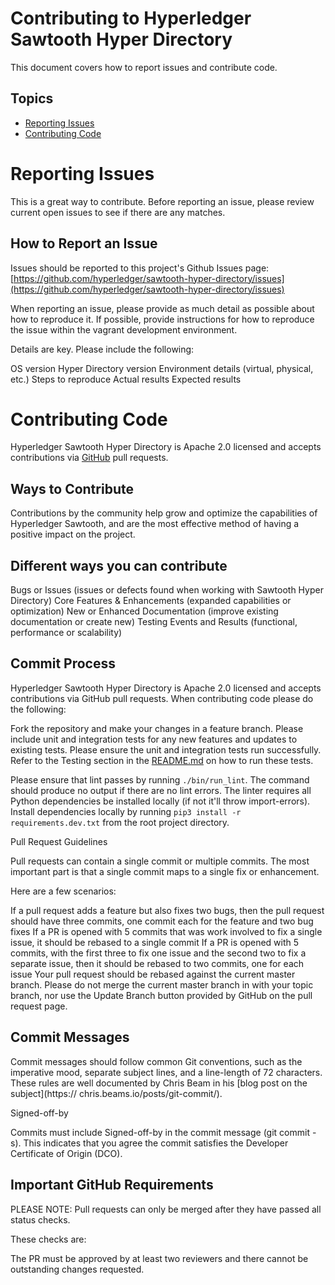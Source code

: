 # Contributing to Hyperledger Sawtooth Hyper Directory

This document covers how to report issues and contribute code.

## Topics

* [Reporting Issues](#reporting-issues)
* [Contributing Code](#contributing-code)

# Reporting Issues

This is a great way to contribute. Before reporting an issue, please review
current open issues to see if there are any matches.

## How to Report an Issue

Issues should be reported to this project's Github Issues page: [https://github.com/hyperledger/sawtooth-hyper-directory/issues](https://github.com/hyperledger/sawtooth-hyper-directory/issues)

When reporting an issue, please provide as much detail as possible about how
to reproduce it. If possible, provide instructions for how to reproduce the
issue within the vagrant development environment.

Details are key. Please include the following:

OS version
Hyper Directory version
Environment details (virtual, physical, etc.)
Steps to reproduce
Actual results
Expected results


# Contributing Code

Hyperledger Sawtooth Hyper Directory is Apache 2.0 licensed and accepts
contributions via [GitHub](https://github.com/hyperledger/) pull requests.

## Ways to Contribute

Contributions by the community help grow and optimize the capabilities of
Hyperledger Sawtooth, and are the most effective method of having a positive
impact on the project.

## Different ways you can contribute

Bugs or Issues (issues or defects found when working with
    Sawtooth Hyper Directory)
Core Features & Enhancements (expanded capabilities or optimization)
New or Enhanced Documentation (improve existing documentation or create new)
Testing Events and Results (functional, performance or scalability)

## Commit Process

Hyperledger Sawtooth Hyper Directory is Apache 2.0 licensed and accepts
contributions via GitHub pull requests. When contributing code please do the
following:


Fork the repository and make your changes in a feature branch.
Please include unit and integration tests for any new features and updates to
existing tests.
Please ensure the unit and integration tests run successfully. Refer to the
Testing section in the [README.md](README.md) on how to run these
tests.

Please ensure that lint passes by running `./bin/run_lint`. The command should
produce no output if there are no lint errors. The linter requires all Python 
dependencies be installed locally (if not it'll throw import-errors). Install
dependencies locally by running `pip3 install -r requirements.dev.txt` from the 
root project directory.

Pull Request Guidelines

Pull requests can contain a single commit or multiple commits. The most
important part is that a single commit maps to a single fix or enhancement.

Here are a few scenarios:

If a pull request adds a feature but also fixes two bugs, then the pull
request should have three commits, one commit each for the feature and two bug
fixes
If a PR is opened with 5 commits that was work involved to fix a single issue,
it should be rebased to a single commit
If a PR is opened with 5 commits, with the first three to fix one issue and
the second two to fix a separate issue, then it should be rebased to two
commits, one for each issue
Your pull request should be rebased against the current master branch. Please
do not merge the current master branch in with your topic branch, nor use the
Update Branch button provided by GitHub on the pull request page.

## Commit Messages

Commit messages should follow common Git conventions, such as the imperative
mood, separate subject lines, and a line-length of 72 characters. These rules
are well documented by Chris Beam in his [blog post on the subject](https://
chris.beams.io/posts/git-commit/).

Signed-off-by

Commits must include Signed-off-by in the commit message (git commit -s). This
indicates that you agree the commit satisfies the Developer Certificate of
Origin (DCO).

## Important GitHub Requirements

PLEASE NOTE: Pull requests can only be merged after they have passed all
status checks.

These checks are:

The PR must be approved by at least two reviewers and there cannot be
outstanding changes requested.
